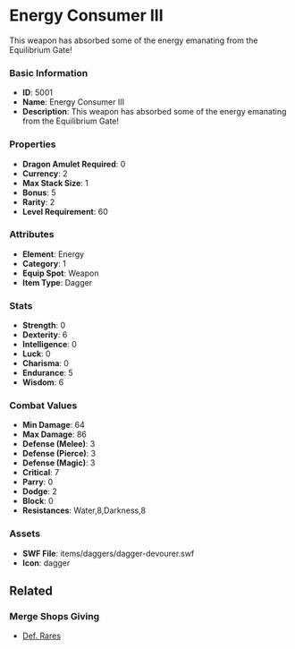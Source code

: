 # Energy Consumer III

This weapon has absorbed some of the energy emanating from the Equilibrium Gate!

### Basic Information

- **ID**: 5001
- **Name**: Energy Consumer III
- **Description**: This weapon has absorbed some of the energy emanating from the Equilibrium Gate!

### Properties

- **Dragon Amulet Required**: 0
- **Currency**: 2
- **Max Stack Size**: 1
- **Bonus**: 5
- **Rarity**: 2
- **Level Requirement**: 60

### Attributes

- **Element**: Energy
- **Category**: 1
- **Equip Spot**: Weapon
- **Item Type**: Dagger

### Stats

- **Strength**: 0
- **Dexterity**: 6
- **Intelligence**: 0
- **Luck**: 0
- **Charisma**: 0
- **Endurance**: 5
- **Wisdom**: 6

### Combat Values

- **Min Damage**: 64
- **Max Damage**: 86
- **Defense (Melee)**: 3
- **Defense (Pierce)**: 3
- **Defense (Magic)**: 3
- **Critical**: 7
- **Parry**: 0
- **Dodge**: 2
- **Block**: 0
- **Resistances**: Water,8,Darkness,8

### Assets

- **SWF File**: items/daggers/dagger-devourer.swf
- **Icon**: dagger

## Related

### Merge Shops Giving

- [Def. Rares](../merge-shops/4-def-rares.md)

